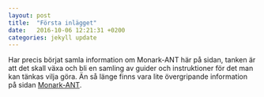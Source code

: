 ```yaml
---
layout: post
title:  "Första inlägget"
date:   2016-10-06 12:21:31 +0200
categories: jekyll update
---
```

Har precis börjat samla information om Monark-ANT här på sidan, tanken är att det skall växa och bli en samling av guider och instruktioner för det man kan tänkas vilja göra. Än så länge finns vara lite övergripande information på sidan [Monark-ANT][monark-ant].

[monark-ant]: https://erikboto.github.io/monark-ant

